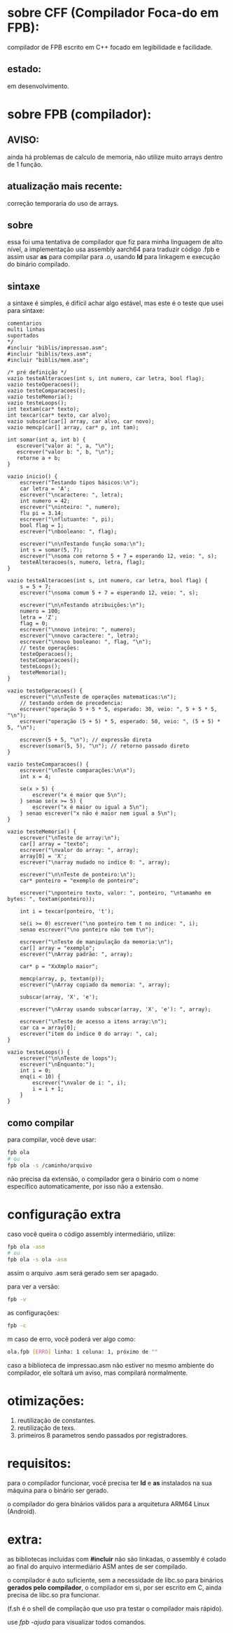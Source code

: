 # sobre CFF (Compilador Foca-do em FPB):

compilador de FPB escrito em C++ focado em legibilidade e facilidade.

## estado:
em desenvolvimento.

# sobre FPB (compilador):

## AVISO:
ainda há problemas de calculo de memoria, não utilize muito arrays dentro de 1 função.

## atualização mais recente:
correção temporaria do uso de arrays.

## sobre
essa foi uma tentativa de compilador que fiz para minha linguagem de alto nível, a implementação usa assembly aarch64 para traduzir código .fpb e assim usar **as** para compilar para .o, usando **ld** para linkagem e execução do binário compilado.

## sintaxe
a sintaxe é simples, é difícil achar algo estável, mas este é o teste que usei para sintaxe:

```Fpb/*
comentarios
multi linhas
suportados
*/
#incluir "biblis/impressao.asm";
#incluir "biblis/texs.asm";
#incluir "biblis/mem.asm";

/* pré definição */
vazio testeAlteracoes(int s, int numero, car letra, bool flag);
vazio testeOperacoes();
vazio testeComparacoes();
vazio testeMemoria();
vazio testeLoops();
int textam(car* texto);
int texcar(car* texto, car alvo);
vazio subscar(car[] array, car alvo, car novo);
vazio memcp(car[] array, car* p, int tam);

int somar(int a, int b) {
   escrever("valor a: ", a, "\n");
   escrever("valor b: ", b, "\n");
   retorne a + b;
}

vazio inicio() {
    escrever("Testando tipos básicos:\n");
    car letra = 'A';
    escrever("\ncaractere: ", letra);
    int numero = 42;
    escrever("\ninteiro: ", numero);
    flu pi = 3.14;
    escrever("\nflutuante: ", pi);
    bool flag = 1;
    escrever("\nbooleano: ", flag);

    escrever("\n\nTestando função soma:\n");
    int s = somar(5, 7);
    escrever("\nsoma com retorno 5 + 7 = esperando 12, veio: ", s);
    testeAlteracoes(s, numero, letra, flag);
}

vazio testeAlteracoes(int s, int numero, car letra, bool flag) {
    s = 5 + 7;
    escrever("\nsoma comum 5 + 7 = esperando 12, veio: ", s);

    escrever("\n\nTestando atribuições:\n");
    numero = 100;
    letra = 'Z';
    flag = 0;
    escrever("\nnovo inteiro: ", numero);
    escrever("\nnovo caractere: ", letra);
    escrever("\nnovo booleano: ", flag, "\n");
    // teste operações:
    testeOperacoes();
    testeComparacoes();
    testeLoops();
    testeMemoria();
}

vazio testeOperacoes() {
    escrever("\n\nTeste de operações matematicas:\n");
    // testando ordem de precedencia:
    escrever("operação 5 + 5 * 5, esperado: 30, veio: ", 5 + 5 * 5, "\n");
    escrever("operação (5 + 5) * 5, esperado: 50, veio: ", (5 + 5) * 5, "\n");

    escrever(5 + 5, "\n"); // expressão direta
    escrever(somar(5, 5), "\n"); // retorno passado direto
}

vazio testeComparacoes() {
    escrever("\nTeste comparações:\n\n");
    int x = 4;

    se(x > 5) {
        escrever("x é maior que 5\n");
    } senao se(x >= 5) {
        escrever("x é maior ou igual a 5\n");
    } senao escrever("x não é maior nem igual a 5\n");
}

vazio testeMemoria() {
    escrever("\nTeste de array:\n");
    car[] array = "texto";
    escrever("\nvalor do array: ", array);
    array[0] = 'X';
    escrever("\narray mudado no indice 0: ", array);

    escrever("\n\nTeste de ponteiro:\n");
    car* ponteiro = "exemplo de ponteiro";
    
    escrever("\nponteiro texto, valor: ", ponteiro, "\ntamamho em bytes: ", textam(ponteiro));
    
    int i = texcar(ponteiro, 't');

    se(i >= 0) escrever("\no ponteiro tem t no indice: ", i);
    senao escrever("\no ponteiro não tem t\n");
    
    escrever("\nTeste de manipulação da memoria:\n");
    car[] array = "exemplo";
    escrever("\nArray padrão: ", array);
    
    car* p = "XxXmplo maior";
    
    memcp(array, p, textam(p));
    escrever("\nArray copiado da memoria: ", array);
    
    subscar(array, 'X', 'e');
    
    escrever("\nArray usando subscar(array, 'X', 'e'): ", array);
    
    escrever("\nTeste de acesso a itens array:\n");
    car ca = array[0];
    escrever("item do indice 0 do array: ", ca);
}

vazio testeLoops() {
    escrever("\n\nTeste de loops");
    escrever("\nEnquanto:");
    int i = 0;
    enq(i < 10) {
        escrever("\nvalor de i: ", i);
        i = i + 1;
    }
}
```
## como compilar
para compilar, você deve usar:
```Bash
fpb ola
# ou
fpb ola -s /caminho/arquivo
```
não precisa da extensão, o compilador gera o binário com o nome específico automaticamente, por isso não a extensão.

# configuração extra
caso você queira o código assembly intermediário, utilize:
```Bash
fpb ola -asm
# ou
fpb ola -s ola -asm
```
assim o arquivo .asm será gerado sem ser apagado.

para ver a versão:
```Bash
fpb -v
```

as configurações:
```Bash
fpb -c
```

m caso de erro, você poderá ver algo como:
```Bash
ola.fpb [ERRO] linha: 1 coluna: 1, próximo de ""
```

caso a biblioteca de impressao.asm não estiver no mesmo ambiente do compilador, ele soltará um aviso, mas compilará normalmente.
# otimizações:
1. reutilização de constantes.
2. reutilização de texs.
3. primeiros 8 parametros sendo passados por registradores.
# requisitos:
para o compilador funcionar, você precisa ter **ld** e **as** instalados na sua máquina para o binário ser gerado.

o compilador do gera binários válidos para a arquitetura ARM64 Linux (Android).

# extra:
as bibliotecas incluidas com **#incluir** não são linkadas, o assembly é colado ao final do arquivo intermediário ASM antes de ser compilado.

o compilador é auto suficiente, sem a necessidade de libc.so para binários **gerados pelo compilador**, o compilador em si, por ser escrito em C, ainda precisa de libc.so pra funcionar.

(f.sh é o shell de compilação que uso pra testar o compilador mais rápido).

use *fpb -ajuda* para visualizar todos comandos.